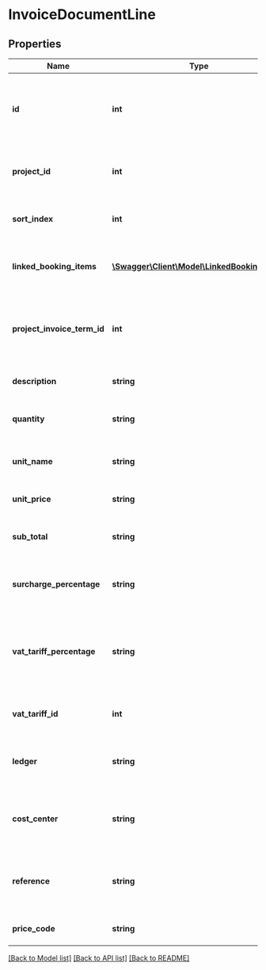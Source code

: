 # InvoiceDocumentLine

## Properties
Name | Type | Description | Notes
------------ | ------------- | ------------- | -------------
**id** | **int** | The ID of the invoice line. Must be omitted to create a new invoice. | [optional] 
**project_id** | **int** | The ID of the project associated with this invoice line. | [optional] 
**sort_index** | **int** | The sort index of this invoice line. | 
**linked_booking_items** | [**\Swagger\Client\Model\LinkedBookingItem[]**](LinkedBookingItem.md) | The linked booking items of this invoice line. | [optional] 
**project_invoice_term_id** | **int** | The ID of the project invoice term associated with this line. | [optional] 
**description** | **string** | The name of the invoice line. | 
**quantity** | **string** | The unit quantity of the invoice line. | 
**unit_name** | **string** | The name of the unit in the invoice line. | [optional] 
**unit_price** | **string** | The unit price of the invoice line. | 
**sub_total** | **string** | The sub-total price of the invoice line. | 
**surcharge_percentage** | **string** | The surcharge percentage of the invoice line. | [optional] 
**vat_tariff_percentage** | **string** | The VAT-tariff percentage used on the invoice line. Must be set to 0 if VAT is shifted. | [optional] 
**vat_tariff_id** | **int** | The VAT-tariff ID used on the invoice line. | 
**ledger** | **string** | A reference to the ledger of the invoice line. | [optional] 
**cost_center** | **string** | A reference to the cost center associated with the invoice line. | [optional] 
**reference** | **string** | Reference field of project (if available) from the invoice line. | [optional] 
**price_code** | **string** | The price code of the invoice line. | [optional] 

[[Back to Model list]](../README.md#documentation-for-models) [[Back to API list]](../README.md#documentation-for-api-endpoints) [[Back to README]](../README.md)


